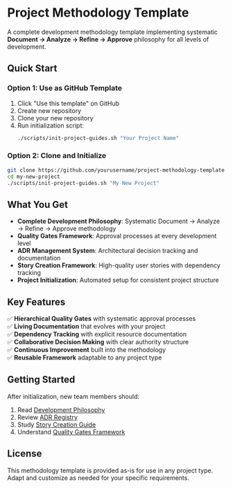 # Project Methodology Template

A complete development methodology template implementing systematic **Document → Analyze → Refine → Approve** philosophy for all levels of development.

## Quick Start

### Option 1: Use as GitHub Template
1. Click "Use this template" on GitHub
2. Create new repository
3. Clone your new repository
4. Run initialization script:
   ```bash
   ./scripts/init-project-guides.sh "Your Project Name"
   ```

### Option 2: Clone and Initialize
```bash
git clone https://github.com/yourusername/project-methodology-template.git my-new-project
cd my-new-project
./scripts/init-project-guides.sh "My New Project"
```

## What You Get

- **Complete Development Philosophy**: Systematic Document → Analyze → Refine → Approve methodology
- **Quality Gates Framework**: Approval processes at every development level
- **ADR Management System**: Architectural decision tracking and documentation
- **Story Creation Framework**: High-quality user stories with dependency tracking
- **Project Initialization**: Automated setup for consistent project structure

## Key Features

✅ **Hierarchical Quality Gates** with systematic approval processes  
✅ **Living Documentation** that evolves with your project  
✅ **Dependency Tracking** with explicit resource documentation  
✅ **Collaborative Decision Making** with clear authority structure  
✅ **Continuous Improvement** built into the methodology  
✅ **Reusable Framework** adaptable to any project type  

## Getting Started

After initialization, new team members should:
1. Read [Development Philosophy](./docs/PROJECT-GUIDES/development-philosophy.md)
2. Review [ADR Registry](./docs/PROJECT-GUIDES/adr-registry.md)
3. Study [Story Creation Guide](./docs/PROJECT-GUIDES/story-creation-guide.md)
4. Understand [Quality Gates Framework](./docs/PROJECT-GUIDES/quality-gates-framework.md)

## License

This methodology template is provided as-is for use in any project type. Adapt and customize as needed for your specific requirements.
